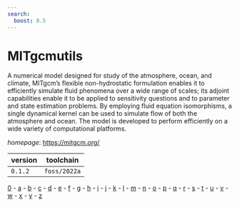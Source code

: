 ```yaml
---
search:
  boost: 0.5
---
```

# MITgcmutils

A numerical model designed for study of the atmosphere, ocean,  and climate, MITgcm’s flexible non-hydrostatic formulation enables it to  efficiently simulate fluid phenomena over a wide range of scales; its adjoint  capabilities enable it to be applied to sensitivity questions and to parameter  and state estimation problems. By employing fluid equation isomorphisms, a  single dynamical kernel can be used to simulate flow of both the atmosphere  and ocean. The model is developed to perform efficiently on a wide variety of  computational platforms.

*homepage*: <https://mitgcm.org/>

version | toolchain
--------|----------
``0.1.2`` | ``foss/2022a``

[0](../0/index.md) - [a](../a/index.md) - [b](../b/index.md) - [c](../c/index.md) - [d](../d/index.md) - [e](../e/index.md) - [f](../f/index.md) - [g](../g/index.md) - [h](../h/index.md) - [i](../i/index.md) - [j](../j/index.md) - [k](../k/index.md) - [l](../l/index.md) - [m](../m/index.md) - [n](../n/index.md) - [o](../o/index.md) - [p](../p/index.md) - [q](../q/index.md) - [r](../r/index.md) - [s](../s/index.md) - [t](../t/index.md) - [u](../u/index.md) - [v](../v/index.md) - [w](../w/index.md) - [x](../x/index.md) - [y](../y/index.md) - [z](../z/index.md)

